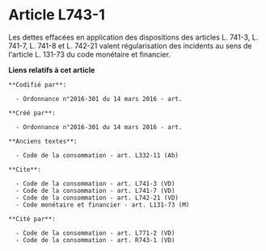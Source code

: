 # Article L743-1

Les dettes effacées en application des dispositions des articles L. 741-3, L. 741-7, L. 741-8 et L. 742-21 valent
régularisation des incidents au sens de l'article L. 131-73 du code monétaire et financier.

**Liens relatifs à cet article**

	**Codifié par**:

	  - Ordonnance n°2016-301 du 14 mars 2016 - art.

	**Créé par**:

	  - Ordonnance n°2016-301 du 14 mars 2016 - art.

	**Anciens textes**:

	  - Code de la consommation - art. L332-11 (Ab)

	**Cite**:

	  - Code de la consommation - art. L741-3 (VD)
	  - Code de la consommation - art. L741-7 (VD)
	  - Code de la consommation - art. L742-21 (VD)
	  - Code monétaire et financier - art. L131-73 (M)

	**Cité par**:

	  - Code de la consommation - art. L771-2 (VD)
	  - Code de la consommation - art. R743-1 (VD)
